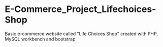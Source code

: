 # E-Commerce_Project_Lifechoices-Shop
Basic e-commerce website called "Life Choices Shop" created with PHP, MySQL workbench and bootstrap
